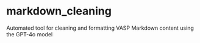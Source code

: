 # markdown_cleaning
Automated tool for cleaning and formatting VASP Markdown content using the GPT-4o model
